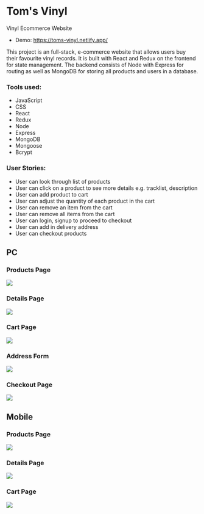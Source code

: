 # Tom's Vinyl
Vinyl Ecommerce Website

- Demo: https://toms-vinyl.netlify.app/

This project is an full-stack, e-commerce website that allows users buy their favourite vinyl records. It is built with React and Redux on the frontend for state management. The backend consists of Node with Express for routing as well as MongoDB for storing all products and users in a database. 

### Tools used:
- JavaScript 
- CSS
- React
- Redux
- Node
- Express
- MongoDB
- Mongoose
- Bcrypt


### User Stories: 

- User can look through list of products
- User can click on a product to see more details e.g. tracklist, description
- User can add product to cart
- User can adjust the quantity of each product in the cart
- User can remove an item from the cart
- User can remove all items from the cart
- User can login, signup to proceed to checkout
- User can add in delivery address
- User can checkout products

## PC

### Products Page
![](https://github.com/tom-morgan00/Tom-s-Vinyl/blob/master/1.png?raw=true)

### Details Page
![](https://github.com/tom-morgan00/Tom-s-Vinyl/blob/master/2.png?raw=true)

### Cart Page
![](https://github.com/tom-morgan00/Tom-s-Vinyl/blob/master/3.png?raw=true)

### Address Form
![](https://github.com/tom-morgan00/Tom-s-Vinyl/blob/master/4.png?raw=true)

### Checkout Page
![](https://github.com/tom-morgan00/Tom-s-Vinyl/blob/master/5.png?raw=true)

## Mobile

### Products Page
![](https://github.com/tom-morgan00/Tom-s-Vinyl/blob/master/6.png?raw=true)

### Details Page
![](https://github.com/tom-morgan00/Tom-s-Vinyl/blob/master/8.png?raw=true)

### Cart Page
![](https://github.com/tom-morgan00/Tom-s-Vinyl/blob/master/7.png?raw=true)
